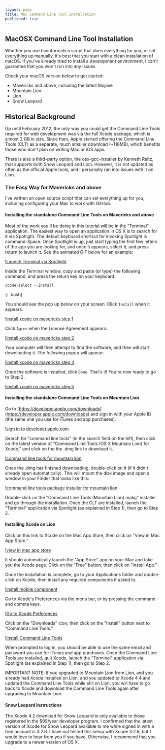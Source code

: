 ```yaml
---
layout: page
title: Mac Command Line Tool Installation
published: true
---
```

## MacOSX Command Line Tool Installation  

Whether you use bioinformatics script that does everything for you, or set everything up manually, it's best that you start with a clean installation of macOS. If you've already tried to install a development environment, I can't guarantee that you won't run into any issues. 

Check your macOS version below to get started:

- Mavericks and above, including the latest Mojave
- Mountain Lion
- Lion
- Snow Leopard

## Historical Background  
Up until February 2012, the only way you could get the Command Line Tools required for web development was via the full Xcode package, which is almost 2 GB in size. Since then, Apple started offering the Command Line Tools (CLT) as a separate, much smaller download (~118MB), which benefits those who don't plan on writing Mac or iOS apps.

There is also a third-party option, the osx-gcc-installer by Kenneth Reitz, that supports both Snow Leopard and Lion. However, it is not updated as often as the official Apple tools, and I personally ran into issues with it on Lion.

### The Easy Way for Mavericks and above  
I've written an open source script that can set everything up for you, including configuring your Mac to work with GitHub.


#### Installing the standalone Command Line Tools on Mavericks and above  
Most of the work you'll be doing in this tutorial will be in the "Terminal" application. The easiest way to open an application in OS X is to search for it via Spotlight. The default keyboard shortcut for invoking Spotlight is command-Space. Once Spotlight is up, just start typing the first few letters of the app you are looking for, and once it appears, select it, and press return to launch it. See the animated GIF below for an example:

[!Launch Terminal via Spotlight](https://www.moncefbelyamani.com/images/spotlight-terminal.gif)

Inside the Terminal window, copy and paste (or type) the following command, and press the return key on your keyboard:
```
xcode-select --install
```
{: .bash}

You should see the pop up below on your screen. Click ```Install``` when it appears.

 [!install xcode on mavericks step 1](https://www.moncefbelyamani.com/images/install-clt-mavericks-step-1.png)

Click ```Agree``` when the License Agreement appears:

[!install xcode on mavericks step 2](https://www.moncefbelyamani.com/images/install-clt-mavericks-step-2.png)

Your computer will then attempt to find the software, and then will start downloading it. The following popup will appear:

[!install xcode on mavericks step 4](https://www.moncefbelyamani.com/images/install-clt-mavericks-step-4.png)

Once the software is installed, click ```Done```. That's it! You're now ready to go to Step 2.

[!install xcode on mavericks step 5](https://www.moncefbelyamani.com/images/install-clt-mavericks-step-5.png)

#### Installing the standalone Command Line Tools on Mountain Lion
Go to [https://developer.apple.com/downloads](https://developer.apple.com/downloads) and sign in with your Apple ID (the same one you use for iTunes and app purchases).

[!sign in to developer.apple.com](https://www.moncefbelyamani.com/images/sign-in-with-your-apple-id-apple-developer.jpg)

Search for "command line tools" (in the search field on the left), then click on the latest version of "Command Line Tools (OS X Mountain Lion) for Xcode," and click on the the .dmg link to download it.

[!command line tools for mountain lion](https://www.moncefbelyamani.com/images/command-line-tools-for-mountain-lion.jpg)

Once the .dmg has finished downloading, double-click on it (if it didn't already open automatically). This will mount the disk image and open a window in your Finder that looks like this:

[!command line tools package installer for mountain lion](https://www.moncefbelyamani.com/images/command-line-tools-mountain-lion.jpg)

Double-click on the "Command Line Tools (Mountain Lion).mpkg" installer and go through the installation. Once the CLT are installed, launch the "Terminal" application via Spotlight (as explained in Step 1), then go to Step 2.

#### Installing Xcode on Lion
Click on this link to Xcode on the Mac App Store, then click on "View in Mac App Store."

[!view in mac app store](https://www.moncefbelyamani.com/images/view-in-mas.jpg)

It should automatically launch the "App Store" app on your Mac and take you the Xcode page. Click on the "Free" button, then click on "Install App."

Once the installation is complete, go to your Applications folder and double-click on Xcode, then install any required components if asked to.

[!install mobile component](https://www.moncefbelyamani.com/images/xcode-component.jpg)

Go to Xcode's Preferences via the menu bar, or by pressing the command and comma keys.

[!Go to Xcode Preferences](https://www.moncefbelyamani.com/images/xcode-prefs.jpg)

Click on the "Downloads" icon, then click on the "Install" button next to "Command Line Tools."

[!Install Command Line Tools](!https://www.moncefbelyamani.com/images/install-clt.jpg)

When prompted to log in, you should be able to use the same email and password you use for iTunes and app purchases. Once the Command Line Tools are installed, quit Xcode, launch the "Terminal" application via Spotlight (as explained in Step 1), then go to Step 2.

IMPORTANT NOTE: If you upgraded to Mountain Lion from Lion, and you already had Xcode installed on Lion, and you updated to Xcode 4.4 and updated the Command Line Tools while still on Lion, you will have to go back to Xcode and download the Command Line Tools again after upgrading to Mountain Lion.

#### Snow Leopard Instructions
The Xcode 4.2 download for Snow Leopard is only available to those registered in the $99/year developer program. I confirmed that the latest version of Xcode for Snow Leopard available to me while signed in with a free account is 3.2.6. I have not tested this setup with Xcode 3.2.6, but I would love to hear from you if you have. Otherwise, I recommend that you upgrade to a newer version of OS X.

